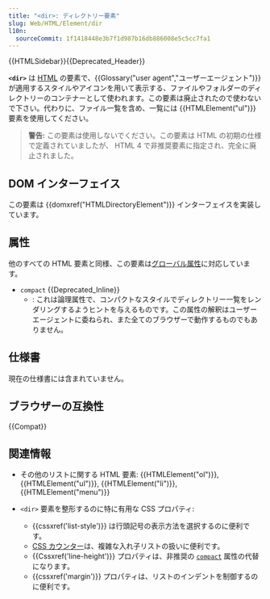 ```yaml
---
title: "<dir>: ディレクトリー要素"
slug: Web/HTML/Element/dir
l10n:
  sourceCommit: 1f1418448e3b7f1d987b16db886008e5c5cc7fa1
---
```


{{HTMLSidebar}}{{Deprecated_Header}}

**`<dir>`** は [HTML](/ja/docs/Web/HTML) の要素で、{{Glossary("user agent","ユーザーエージェント")}}が適用するスタイルやアイコンを用いて表示する、ファイルやフォルダーのディレクトリーのコンテナーとして使われます。この要素は廃止されたので使わないで下さい。代わりに、ファイル一覧を含め、一覧には {{HTMLElement("ul")}} 要素を使用してください。

> **警告:** この要素は使用しないでください。この要素は HTML の初期の仕様で定義されていましたが、 HTML 4 で非推奨要素に指定され、完全に廃止されました。

## DOM インターフェイス

この要素は {{domxref("HTMLDirectoryElement")}} インターフェイスを実装しています。

## 属性

他のすべての HTML 要素と同様、この要素は[グローバル属性](/ja/docs/Web/HTML/Global_attributes)に対応しています。

- `compact` {{Deprecated_Inline}}
  - : これは論理属性で、コンパクトなスタイルでディレクトリー一覧をレンダリングするようヒントを与えるものです。この属性の解釈はユーザーエージェントに委ねられ、また全てのブラウザーで動作するものでもありません。

<!-- ## Technical summary -->

## 仕様書

現在の仕様書には含まれていません。

## ブラウザーの互換性

{{Compat}}

## 関連情報

- その他のリストに関する HTML 要素: {{HTMLElement("ol")}}, {{HTMLElement("ul")}}, {{HTMLElement("li")}}, {{HTMLElement("menu")}}
- `<dir>` 要素を整形するのに特に有用な CSS プロパティ:

  - {{cssxref('list-style')}} は行頭記号の表示方法を選択するのに便利です。
  - [CSS カウンター](/ja/docs/Web/CSS/CSS_counter_styles/Using_CSS_counters)は、複雑な入れ子リストの扱いに便利です。
  - {{Cssxref('line-height')}} プロパティは、非推奨の [`compact`](#compact) 属性の代替になります。
  - {{cssxref('margin')}} プロパティは、リストのインデントを制御するのに便利です。
